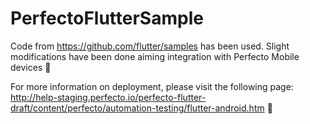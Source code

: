 # PerfectoFlutterSample

Code from https://github.com/flutter/samples has been used.
Slight modifications have been done aiming integration with Perfecto Mobile devices :iphone: 

For more information on deployment, please visit the following page: 
http://help-staging.perfecto.io/perfecto-flutter-draft/content/perfecto/automation-testing/flutter-android.htm :green_book:
